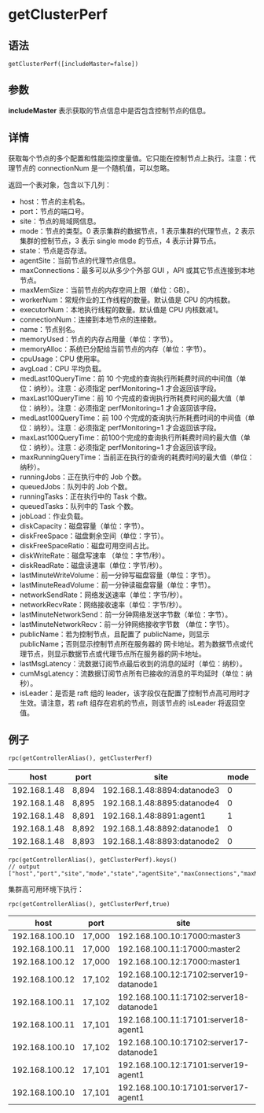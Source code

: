 # getClusterPerf

## 语法

`getClusterPerf([includeMaster=false])`

## 参数

**includeMaster** 表示获取的节点信息中是否包含控制节点的信息。

## 详情

获取每个节点的多个配置和性能监控度量值。它只能在控制节点上执行。注意：代理节点的 connectionNum
是一个随机值，可以忽略。

返回一个表对象，包含以下几列：

* host：节点的主机名。
* port：节点的端口号。
* site：节点的局域网信息。
* mode：节点的类型。0 表示集群的数据节点，1 表示集群的代理节点，2 表示集群的控制节点，3 表示 single mode 的节点，4
  表示计算节点。
* state：节点是否存活。
* agentSite：当前节点的代理节点信息。
* maxConnections：最多可以从多少个外部 GUI ，API 或其它节点连接到本地节点。
* maxMemSize：当前节点的内存空间上限（单位：GB）。
* workerNum：常规作业的工作线程的数量。默认值是 CPU 的内核数。
* executorNum：本地执行线程的数量。默认值是 CPU 内核数减1。
* connectionNum：连接到本地节点的连接数。
* name：节点别名。
* memoryUsed：节点的内存占用量（单位：字节）。
* memoryAlloc：系统已分配给当前节点的内存（单位：字节）。
* cpuUsage：CPU 使用率。
* avgLoad：CPU 平均负载。
* medLast10QueryTime：前 10 个完成的查询执行所耗费时间的中间值（单位：纳秒）。注意：必须指定 perfMonitoring=1
  才会返回该字段。
* maxLast10QueryTime：前 10 个完成的查询执行所耗费时间的最大值（单位：纳秒）。注意：必须指定 perfMonitoring=1
  才会返回该字段。
* medLast100QueryTime：前 100 个完成的查询执行所耗费时间的中间值（单位：纳秒）。注意：必须指定 perfMonitoring=1
  才会返回该字段。
* maxLast100QueryTime：前100个完成的查询执行所耗费时间的最大值（单位：纳秒）。注意：必须指定 perfMonitoring=1
  才会返回该字段。
* maxRunningQueryTime：当前正在执行的查询的耗费时间的最大值（单位：纳秒）。
* runningJobs：正在执行中的 Job 个数。
* queuedJobs：队列中的 Job 个数。
* runningTasks：正在执行中的 Task 个数。
* queuedTasks：队列中的 Task 个数。
* jobLoad：作业负载。
* diskCapacity：磁盘容量（单位：字节）。
* diskFreeSpace：磁盘剩余空间（单位：字节）。
* diskFreeSpaceRatio：磁盘可用空间占比。
* diskWriteRate：磁盘写速率 （单位：字节/秒）。
* diskReadRate：磁盘读速率（单位：字节/秒）。
* lastMinuteWriteVolume：前一分钟写磁盘容量（单位：字节）。
* lastMinuteReadVolume：前一分钟读磁盘容量（单位：字节）。
* networkSendRate：网络发送速率（单位：字节/秒）。
* networkRecvRate：网络接收速率（单位：字节/秒）。
* lastMinuteNetworkSend：前一分钟网络发送字节数（单位：字节）。
* lastMinuteNetworkRecv：前一分钟网络接收字节数 （单位：字节）。
* publicName：若为控制节点，且配置了 publicName，则显示 publicName；否则显示控制节点所在服务器的
  网卡地址。若为数据节点或代理节点，则显示数据节点或代理节点所在服务器的网卡地址。
* lastMsgLatency：流数据订阅节点最后收到的消息的延时（单位：纳秒）。
* cumMsgLatency：流数据订阅节点所有已接收的消息的平均延时（单位：纳秒）。
* isLeader：是否是 raft 组的 leader，该字段仅在配置了控制节点高可用时才生效。请注意，若 raft 组存在宕机的节点，则该节点的
  isLeader 将返回空值。

## 例子

```
rpc(getControllerAlias(), getClusterPerf)
```

| host | port | site | mode | state | agentSite | maxConnections | maxMemSize | workerNum | executorNum | connectionNum | name | memoryUsed | memoryAlloc | cpuUsage | avgLoad | medLast10QueryTime | maxLast10QueryTime | medLast100QueryTime | maxLast100QueryTime | maxRunningQueryTime | runningJobs | queuedJobs | runningTasks | queuedTasks | jobLoad | diskCapacity | diskFreeSpace | diskFreeSpaceRatio | diskWriteRate | diskReadRate | lastMinuteWriteVolume | lastMinuteReadVolume | networkSendRate | networkRecvRate | lastMinuteNetworkSend | lastMinuteNetworkRecv | publicName | lastMsgLatency | cumMsgLatency |
| --- | --- | --- | --- | --- | --- | --- | --- | --- | --- | --- | --- | --- | --- | --- | --- | --- | --- | --- | --- | --- | --- | --- | --- | --- | --- | --- | --- | --- | --- | --- | --- | --- | --- | --- | --- | --- | --- | --- | --- |
| 192.168.1.48 | 8,894 | 192.168.1.48:8894:datanode3 | 0 | 1 | 192.168.1.48:8891:agent1 | 192 | 16 | 16 | 15 | 4 | datanode3 | 9,073,704 | 12,648,448 | 1.0309 | 0.0103 | 0 | 0 | 0 | 0 | 0 | 0 | 0 | 0 | 0 | 0 | 1,000,068,870,144 | 941,631,864,832 | 0.9416 | 0 | 0 | 1,058 0 | 0 | 0 | 0 | 0 | 0 | 127.0.0.1 | 0 | 0 |
| 192.168.1.48 | 8,895 | 192.168.1.48:8895:datanode4 | 0 | 1 | 192.168.1.48:8891:agent1 | 192 | 16 | 16 | 15 | 4 | datanode4 | 8,862,912 | 9,502,720 | 0 | 0 | 0 | 0 | 0 | 0 | 0 | 0 | 0 | 0 | 0 | 0 | 1,000,068,870,144 | 941,631,864,832 | 0.9416 | 0 | 0 | 1,058 0 | 0 | 0 | 0 | 0 | 0 | 127.0.0.1 | 0 | 0 |
| 192.168.1.48 | 8,891 | 192.168.1.48:8891:agent1 | 1 | 1 | 192.168.1.48:8891:agent1 | 32 | 12 | 4 | 15 | 0 | agent1 | 0 | 0 | 0 | 0 | 0 | 0 | 0 | 0 | 0 | 0 | 0 | 0 | 0 | 0 | 0 | 0 | 0 | 0 | 0 | 0 | 0 | 0 | 0 | 0 | 0 |  | 0 | 0 |
| 192.168.1.48 | 8,892 | 192.168.1.48:8892:datanode1 | 0 | 1 | 192.168.1.48:8891:agent1 | 192 | 16 | 16 | 15 | 4 | datanode1 | 8,976,200 | 10,551,296 | 0 | 0 | 0 | 0 | 0 | 0 | 0 | 0 | 0 | 0 | 0 | 0 | 1,000,068,870,144 | 941,631,864,832 | 0.9416 | 0 | 0 | 1,058 0 | 0 | 0 | 0 | 0 | 0 | 127.0.0.1 | 0 | 0 |
| 192.168.1.48 | 8,893 | 192.168.1.48:8893:datanode2 | 0 | 1 | 192.168.1.48:8891:agent1 | 192 | 16 | 16 | 15 | 5 | datanode2 | 9,290,232 | 11,599,872 | 0 | 0 | 0 | 0 | 0 | 0 | 0 | 0 | 0 | 0 | 0 | 0 | 1,000,068,870,144 | 941,631,864,832 | 0.9416 | 0 | 0 | 1,058 0 | 0 | 0 | 0 | 0 | 0 | 127.0.0.1 | 0 | 0 |

```
rpc(getControllerAlias(), getClusterPerf).keys()
// output
["host","port","site","mode","state","agentSite","maxConnections","maxMemSize","workerNum","executorNum","connectionNum","name","memoryUsed","memoryAlloc","cpuUsage","avgLoad","medLast10QueryTime","maxLast10QueryTime","medLast100QueryTime","maxLast100QueryTime","maxRunningQueryTime","runningJobs","queuedJobs","runningTasks","queuedTasks","jobLoad","diskCapacity","diskFreeSpace","diskFreeSpaceRatio","diskWriteRate","diskReadRate","lastMinuteWriteVolume","lastMinuteReadVolume","networkSendRate","networkRecvRate","lastMinuteNetworkSend","lastMinuteNetworkRecv","publicName","lastMsgLatency","cumMsgLatency"]
```

集群高可用环境下执行：

```
rpc(getControllerAlias(), getClusterPerf,true)
```

| host | port | site | mode | state | agentSite | maxConnections | maxMemSize | workerNum | executorNum | connectionNum | name | memoryUsed | memoryAlloc | cpuUsage | avgLoad | medLast10QueryTime | maxLast10QueryTime | medLast100QueryTime | maxLast100QueryTime | maxRunningQueryTime | runningJobs | queuedJobs | runningTasks | queuedTasks | jobLoad | diskCapacity | diskFreeSpace | diskFreeSpaceRatio | diskWriteRate | diskReadRate | lastMinuteWriteVolume | lastMinuteReadVolume | networkSendRate | networkRecvRate | lastMinuteNetworkSend | lastMinuteNetworkRecv | publicName | lastMsgLatency | cumMsgLatency | isLeader |
| --- | --- | --- | --- | --- | --- | --- | --- | --- | --- | --- | --- | --- | --- | --- | --- | --- | --- | --- | --- | --- | --- | --- | --- | --- | --- | --- | --- | --- | --- | --- | --- | --- | --- | --- | --- | --- | --- | --- | --- | --- |
| 192.168.100.10 | 17,000 | 192.168.100.10:17000:master3 | 2 | 1 |  | 512 | 16 | 64 | 3 | 1 | master3 | 23,449,272 | 24,133,632 | 0.7788 | 0.0037 | 0 | 0 | 0 | 0 | 0 | 0 | 0 | 0 | 0 | 0 | 0 | 0 | 0 | 0 | 4,658 | 2,736 | 102,468 | 59,193 | 78,351 | 8,012,182 | 2,378,846 | 192.198.1.10;172.17.0.1;10.244.5.0;10.244.5.1 | 0 | 0 | false |
| 192.168.100.11 | 17,000 | 192.168.100.11:17000:master2 | 2 | 1 |  | 512 | 16 | 64 | 3 | 2 | master2 | 23,527,872 | 24,133,632 | 11.5625 | 0.3219 | 0 | 0 | 0 | 0 | 0 | 0 | 0 | 0 | 0 | 0 | 0 | 0 | 0 | 0 | 4,670 | 2,785 | 116,733 | 62,402 | 56,160 | 1,366,293 | 1,398,238 | 192.198.1.11;172.17.0.1;10.244.4.0;10.244.4.1 | 0 | 0 | false |
| 192.168.100.12 | 17,000 | 192.168.100.12:17000:master1 | 2 | 1 |  | 512 | 16 | 64 | 3 | 20 | master1 | 25,002,792 | 46,538,752 | 14.0406 | 0.1136 | 0 | 0 | 0 | 0 | 0 | 0 | 0 | 0 | 0 | 0 | 0 | 0 | 0 | 0 | 4,671 | 13,546,528 | 19,964,606 | 53,206 | 56,891 | 22,543,771 | 8,226,278 | 192.198.1.12;172.17.0.1;10.244.3.0;10.244.3.1 | 0 | 0 | true |
| 192.168.100.12 | 17,102 | 192.168.100.12:17102:server19-datanode1 | 0 | 1 | 192.168.100.12:17101:server19-agent1 | 254 | 120 | 5 | 31 | 1 | server19-datanode1 | 23,118,960 | 24,133,632 | 13.928 | 0.1136 | 0 | 0 | 0 | 0 | 0 | 0 | 0 | 0 | 0 | 0 | 17,790,585,659,392 | 16,826,060,464,128 | 0.9458 | 0 | 4,687 | 1,289 | 23,477 | 44,197 | 55,104 | 352,258 | 6,163,159 | 192.198.1.12;172.17.0.1;10.244.3.0;10.244.3.1 | 0 | 0 |  |
| 192.168.100.11 | 17,102 | 192.168.100.11:17102:server18-datanode1 | 0 | 1 | 192.168.100.11:17101:server18-agent1 | 254 | 120 | 5 | 31 | 1 | server18-datanode1 | 23,111,912 | 24,133,632 | 14.1066 | 0.3219 | 0 | 0 | 0 | 0 | 0 | 0 | 0 | 0 | 0 | 0 | 17,790,585,659,392 | 16,714,392,956,928 | 0.9395 | 0 | 4,698 | 1,989 | 23,530 | 40,896 | 50,706 | 243,008 | 250,727 | 192.198.1.11;172.17.0.1;10.244.4.0;10.244.4.1 | 0 | 0 |  |
| 192.168.100.11 | 17,101 | 192.168.100.11:17101:server18-agent1 | 1 | 1 | 192.168.100.11:17101:server18-agent1 | 304 | 4 | 4 | 63 | 0 | server18-agent1 | 0 | 0 | 0 | 0 | 0 | 0 | 0 | 0 | 0 | 0 | 0 | 0 | 0 | 0 | 0 | 0 | 0 | 0 | 0 | 0 | 0 | 0 | 0 | 0 | 0 | 192.198.1.11;172.17.0.1;10.244.4.0;10.244.4.1 | 0 | 0 |  |
| 192.168.100.10 | 17,102 | 192.168.100.10:17102:server17-datanode1 | 0 | 1 | 192.168.100.10:17101:server17-agent1 | 254 | 120 | 5 | 31 | 1 | server17-datanode1 | 40,872,496 | 52,445,184 | 0.7788 | 0.0037 | 0 | 0 | 0 | 0 | 0 | 0 | 0 | 0 | 0 | 0 | 53,783,736,754,176 | 50,336,934,432,768 | 0.9359 | 0 | 4,699 | 13,900,218 | 18,835 | 118,935 | 109,862 | 6,170,512 | 408,018 | 192.198.1.10;172.17.0.1;10.244.5.0;10.244.5.1 | 0 | 0 |  |
| 192.168.100.12 | 17,101 | 192.168.100.12:17101:server19-agent1 | 1 | 1 | 192.168.100.12:17101:server19-agent1 | 304 | 4 | 4 | 63 | 0 | server19-agent1 | 0 | 0 | 0 | 0 | 0 | 0 | 0 | 0 | 0 | 0 | 0 | 0 | 0 | 0 | 0 | 0 | 0 | 0 | 0 | 0 | 0 | 0 | 0 | 0 | 0 | 192.198.1.12;172.17.0.1;10.244.3.0;10.244.3.1 | 0 | 0 |  |
| 192.168.100.10 | 17,101 | 192.168.100.10:17101:server17-agent1 | 1 | 1 | 192.168.100.10:17101:server17-agent1 | 304 | 4 | 4 | 63 | 0 | server17-agent1 | 0 | 0 | 0 | 0 | 0 | 0 | 0 | 0 | 0 | 0 | 0 | 0 | 0 | 0 | 0 | 0 | 0 | 0 | 0 | 0 | 0 | 0 | 0 | 0 | 0 | 192.198.1.10;172.17.0.1;10.244.5.0;10.244.5.1 | 0 | 0 |  |

